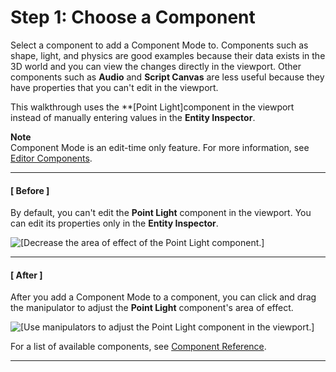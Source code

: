 # Step 1: Choose a Component<a name="adding-component-mode"></a>

Select a component to add a Component Mode to\. Components such as shape, light, and physics are good examples because their data exists in the 3D world and you can view the changes directly in the viewport\. Other components such as **Audio** and **Script Canvas** are less useful because they have properties that you can't edit in the viewport\.

This walkthrough uses the **[Point Light]component in the viewport instead of manually entering values in the **Entity Inspector**\.

**Note**  
Component Mode is an edit\-time only feature\. For more information, see [Editor Components](component-entity-system-pg-editor-components.md)\.

------
#### [ Before ]

By default, you can't edit the **Point Light** component in the viewport\. You can edit its properties only in the **Entity Inspector**\.

![\[Decrease the area of effect of the Point Light component.\]](http://docs.aws.amazon.com/lumberyard/latest/userguide/images/componentmode/programmers-guide-component-mode-1.png)

------
#### [ After ]

After you add a Component Mode to a component, you can click and drag the manipulator to adjust the **Point Light** component's area of effect\.

![\[Use manipulators to adjust the Point Light component in the viewport.\]](http://docs.aws.amazon.com/lumberyard/latest/userguide/images/componentmode/programmers-guide-component-mode.png)

For a list of available components, see [Component Reference](component-components.md)\.

------
